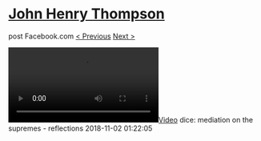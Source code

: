 # [John Henry Thompson](../README.md)
post Facebook.com
[< Previous](2018-11-02-2.md) [Next >](2018-11-02-4.md)

[![](../media/2018-11-02/dice-mediation-on-the-supremes-reflections.mp4)](../README.md)
dice: mediation on the supremes - reflections
2018-11-02 01:22:05
